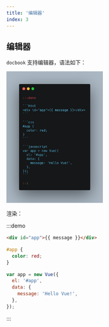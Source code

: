 ```yaml
---
title: '编辑器'
index: 3
---
```


## 编辑器

`docbook` 支持编辑器，语法如下：

<img width="50%" src="./syntx.png" alt="语法" />

渲染：

:::demo

```html
<div id="app">{{ message }}</div>
```

```css
#app {
  color: red;
}
```

```javascript
var app = new Vue({
  el: '#app',
  data: {
    message: 'Hello Vue!',
  },
});
```

:::

